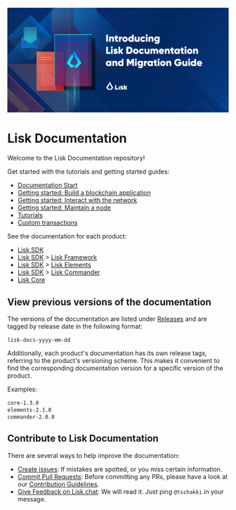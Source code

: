 ![Lisk Documentation](assets/lisk_docu_blog_banner.png)

# Lisk Documentation

Welcome to the Lisk Documentation repository!

Get started with the tutorials and getting started guides:

- [Documentation Start](start/start.md)
- [Getting started: Build a blockchain application](start/build-blockchain-app.md)
- [Getting started: Interact with the network](start/interact-with-network.md)
- [Getting started: Maintain a node](start/maintain-node.md)
- [Tutorials](start/examples.md)
- [Custom transactions](start/custom-transactions.md)

See the documentation for each product:

- [Lisk SDK](lisk-sdk/introduction.md)
- [Lisk SDK](lisk-sdk/introduction.md) > [Lisk Framework](lisk-sdk/lisk-framework/introduction.md) 
- [Lisk SDK](lisk-sdk/introduction.md) > [Lisk Elements](lisk-sdk/lisk-elements/introduction.md)   
- [Lisk SDK](lisk-sdk/introduction.md) > [Lisk Commander](lisk-sdk/lisk-commander/introduction.md) 
- [Lisk Core](lisk-core/introduction.md)                    

## View previous versions of the documentation

The versions of the documentation are listed under [Releases](https://github.com/LiskHQ/lisk-docs/releases) and are tagged by release date in the following format:

```
lisk-docs-yyyy-mm-dd
```

Additionally, each product's documentation has its own release tags, referring to the product's versioning scheme.
This makes it convenient to find the corresponding documentation version for a specific version of the product.

Examples:

```
core-1.3.0
elements-2.1.0
commander-2.0.0
```

## Contribute to Lisk Documentation

There are several ways to help improve the documentation:

- [Create issues](https://github.com/LiskHQ/lisk-docs/issues): If mistakes are spotted, or you miss certain information.
- [Commit Pull Requests](https://github.com/LiskHQ/lisk-docs/pulls): Before committing any PRs, please have a look at our [Contribution Guidelines](CONTRIBUTING.md).
- [Give Feedback on Lisk.chat](https://lisk.chat/channel/network): We will read it. Just ping `@tschakki` in your message.
